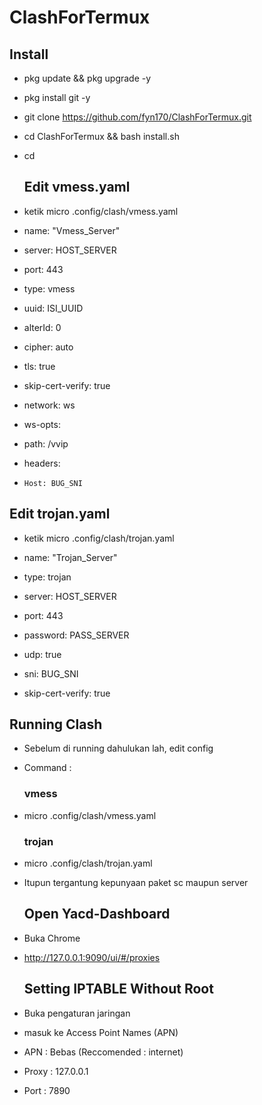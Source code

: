 # ClashForTermux

  ## Install
- pkg update && pkg upgrade -y

- pkg install git -y

- git clone https://github.com/fyn170/ClashForTermux.git

- cd ClashForTermux && bash install.sh

- cd

  ## Edit vmess.yaml
- ketik micro .config/clash/vmess.yaml

 - name: "Vmess_Server"
 - server: HOST_SERVER
 - port: 443
 - type: vmess
 - uuid: ISI_UUID
 - alterId: 0
 - cipher: auto
 - tls: true
 - skip-cert-verify: true
 - network: ws
 - ws-opts:
 -   path: /vvip
 -   headers:
 -     Host: BUG_SNI
    
  ## Edit trojan.yaml
- ketik micro .config/clash/trojan.yaml

 - name: "Trojan_Server"
 - type: trojan
 - server: HOST_SERVER
 - port: 443
 - password: PASS_SERVER
 - udp: true
 - sni: BUG_SNI
 - skip-cert-verify: true
    
  ## Running Clash
- Sebelum di running dahulukan lah, edit config
- Command :

  ### vmess
- micro .config/clash/vmess.yaml

  ### trojan
- micro .config/clash/trojan.yaml

- Itupun tergantung kepunyaan paket sc maupun server

  ## Open Yacd-Dashboard
- Buka Chrome
- http://127.0.0.1:9090/ui/#/proxies

  ## Setting IPTABLE Without Root
- Buka pengaturan jaringan
- masuk ke Access Point Names (APN)
- APN : Bebas (Reccomended : internet)
- Proxy : 127.0.0.1
- Port : 7890
